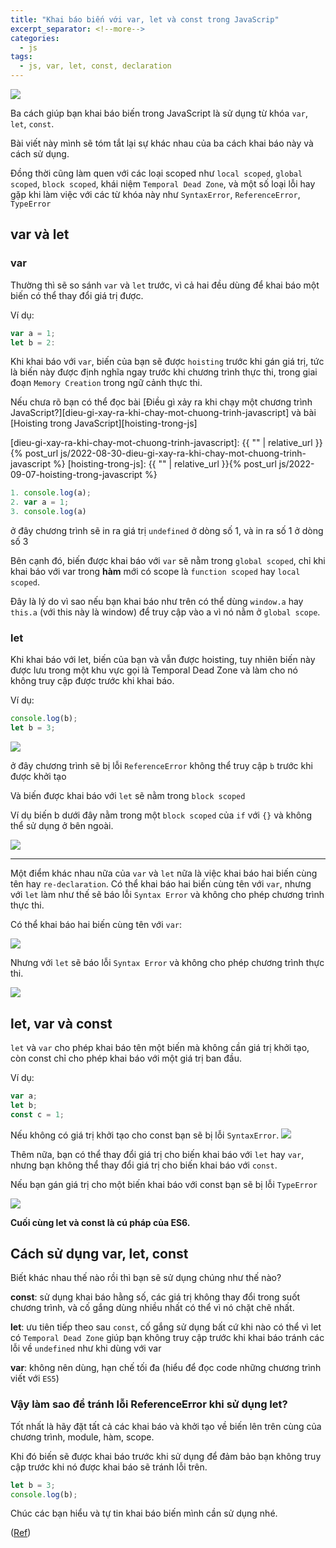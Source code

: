 ```yaml
---
title: "Khai báo biến với var, let và const trong JavaScrip"
excerpt_separator: <!--more-->
categories:
  - js
tags:
  - js, var, let, const, declaration
---
```



![](assets/images/2022/10/2022-10-12-khai-bao-bien-voi-var-let-va-const-trong-javascript-1.webp)

Ba cách giúp bạn khai báo biến trong JavaScript là sử dụng từ khóa `var`, `let`, `const`.

Bài viết này mình sẽ tóm tắt lại sự khác nhau của ba cách khai báo này và cách sử dụng. 

Đồng thời cũng làm quen với các loại scoped như `local scoped`, `global scoped`, `block scoped`, khái niệm `Temporal Dead Zone`, và một số loại lỗi hay gặp khi làm việc với các từ khóa này như `SyntaxError`,  `ReferenceError`, `TypeError`

## var và let

### var

Thường thì sẽ so sánh `var` và `let` trước, vì cả hai đều dùng để khai báo một biến có thể thay đổi giá trị được.

Ví dụ:

```js
var a = 1;
let b = 2:
```

Khi khai báo với `var`, biến của bạn sẽ được `hoisting` trước khi gán giá trị, tức là biến này được định nghĩa ngay trước khi chương trình thực thi, trong giai đoạn `Memory Creation` trong ngữ cảnh thực thi. 

Nếu chưa rõ bạn có thể đọc bài [Điều gì xảy ra khi chạy một chương trình JavaScript?][dieu-gi-xay-ra-khi-chay-mot-chuong-trinh-javascript] và bài [Hoisting trong JavaScript][hoisting-trong-js]

[dieu-gi-xay-ra-khi-chay-mot-chuong-trinh-javascript]: {{ "" | relative_url }}{% post_url js/2022-08-30-dieu-gi-xay-ra-khi-chay-mot-chuong-trinh-javascript %}
[hoisting-trong-js]: {{ "" | relative_url }}{% post_url js/2022-09-07-hoisting-trong-javascript %}

```js
1. console.log(a);
2. var a = 1;
3. console.log(a)
```

ở đây chương trình sẽ in ra giá trị `undefined` ở dòng số 1, và in ra số 1 ở dòng số 3

Bên cạnh đó, biến được khai báo với `var` sẽ nằm trong `global scoped`, chỉ khi khai báo với var trong **hàm** mới có scope là `function scoped` hay `local scoped`. 

Đây là lý do vì sao nếu bạn khai báo như trên có thể dùng `window.a` hay `this.a` (với this này là window) để truy cập vào a vì nó nằm ở `global scope`.

### let

Khi khai báo với let, biến của bạn và vẫn được hoisting, tuy nhiên biến này được lưu trong một khu vực gọi là Temporal Dead Zone và làm cho nó không truy cập được trước khi khai báo. 

Ví dụ:

```js
console.log(b);
let b = 3;
```

![](assets/images/2022/10/2022-10-12-khai-bao-bien-voi-var-let-va-const-trong-javascript-2.webp)

ở đây chương trình sẽ bị lỗi `ReferenceError` không thể truy cập `b` trước khi được khởi tạo

Và biến được khai báo với `let` sẽ nằm trong `block scoped`

Ví dụ biến b dưới đây nằm trong một `block scoped` của `if` với `{}` và không thể sử dụng ở bên ngoài.

![](assets/images/2022/10/2022-10-12-khai-bao-bien-voi-var-let-va-const-trong-javascript-3.webp)

---

Một điểm khác nhau nữa của `var` và `let` nữa là việc khai báo hai biến cùng tên hay `re-declaration`. Có thể khai báo hai biến cùng tên với `var`, nhưng với `let` làm như thế sẽ báo lỗi `Syntax Error` và không cho phép chương trình thực thi.

Có thể khai báo hai biến cùng tên với `var`:

![](assets/images/2022/10/2022-10-12-khai-bao-bien-voi-var-let-va-const-trong-javascript-4.webp)

Nhưng với `let` sẽ báo lỗi `Syntax Error` và không cho phép chương trình thực thi.

![](assets/images/2022/10/2022-10-12-khai-bao-bien-voi-var-let-va-const-trong-javascript-5.webp)

## let, var và const

`let` và `var` cho phép khai báo tên một biến mà không cần giá trị khởi tạo, còn const chỉ cho phép khai báo với một giá trị ban đầu. 

Ví dụ:

```js
var a; 
let b;
const c = 1;
```

Nếu không có giá trị khởi tạo cho const bạn sẽ bị lỗi `SyntaxError`. 
![](assets/images/2022/10/2022-10-12-khai-bao-bien-voi-var-let-va-const-trong-javascript-6.webp)

Thêm nữa, bạn có thể thay đổi giá trị cho biến khai báo với `let` hay `var`, nhưng bạn không thể thay đổi giá trị cho biến khai báo với `const`.

Nếu bạn gán giá trị cho một biến khai báo với const bạn sẽ bị lỗi `TypeError`

![](assets/images/2022/10/2022-10-12-khai-bao-bien-voi-var-let-va-const-trong-javascript-7.webp)

**Cuối cùng let và const là cú pháp của ES6.**


## Cách sử dụng var, let, const

Biết khác nhau thế nào rồi thì bạn sẽ sử dụng chúng như thế nào?

**const**: sử dụng khai báo hằng số, các giá trị không thay đổi trong suốt chương trình, và cố gắng dùng nhiều nhất có thể vì nó chặt chẽ nhất.

**let**: ưu tiên tiếp theo sau `const`, cố gắng sử dụng bất cứ khi nào có thể vì let có `Temporal Dead Zone` giúp bạn không truy cập trước khi khai báo tránh các lỗi về `undefined` như khi dùng với var

**var**: không nên dùng, hạn chế tối đa (hiểu để đọc code những chương trình viết với `ES5`)

### Vậy làm sao để tránh lỗi ReferenceError khi sử dụng let?

Tốt nhất là hãy đặt tất cả các khai báo và khởi tạo về biến lên trên cùng của chương trình, module, hàm, scope. 

Khi đó biến sẽ được khai báo trước khi sử dụng để đảm bảo bạn không truy cập trước khi nó được khai báo sẽ tránh lỗi trên.

```js
let b = 3;
console.log(b);
```

Chúc các bạn hiểu và tự tin khai báo biến mình cần sử dụng nhé.

([Ref](https://www.youtube.com/watch?v=BNC6slYCj50))
